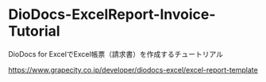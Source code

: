 # DioDocs-ExcelReport-Invoice-Tutorial
 DioDocs for ExcelでExcel帳票（請求書）を作成するチュートリアル

https://www.grapecity.co.jp/developer/diodocs-excel/excel-report-template
